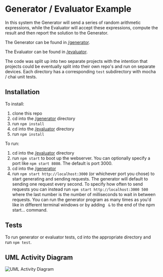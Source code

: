 # Generator / Evaluator Example

In this system the Generator will send a series of random arithmetic expressions, while the Evaluator will accept these expressions, compute the result and then report the solution to the Generator.

The Generator can be found in [/generator](/generator).

The Evaluator can be found in [/evaluator](/evaluator).

The code was split up into two separate projects with the intention that projects could be eventually split into their own repo's and run on separate devices. Each directory has a corresponding `test` subdirectory with mocha / chai unit tests.

## Installation

To install:

1. clone this repo
1. cd into the [/generator](/generator) directory
1. run `npm install`
1. cd into the [/evaluator](/evaluator) directory
1. run `npm install`

To run:

1. cd into the [/evaluator](/evaluator) directory
1. run `npm start` to boot up the webserver. You can optionally specify a port like `npm start 8080`. The default is port 3000.
1. cd into the [/generator](/generator)
1. run `npm start http://localhost:3000` (or whichever port you chose) to start generating and sending requests. The generator will default to sending one request every second. To specify how often to send requests you can instead run `npm start http://localhost:3000 500` where the last number is the number of milliseconds to wait in between requests. You can run the generator program as many times as you'd like in different terminal windows or by adding ` &` to the end of the npm start... command.

## Tests

To run generator or evaluator tests, cd into the appropriate directory and run `npm test`.

## UML Activity Diagram

![UML Activity Diagram](activity.png)
